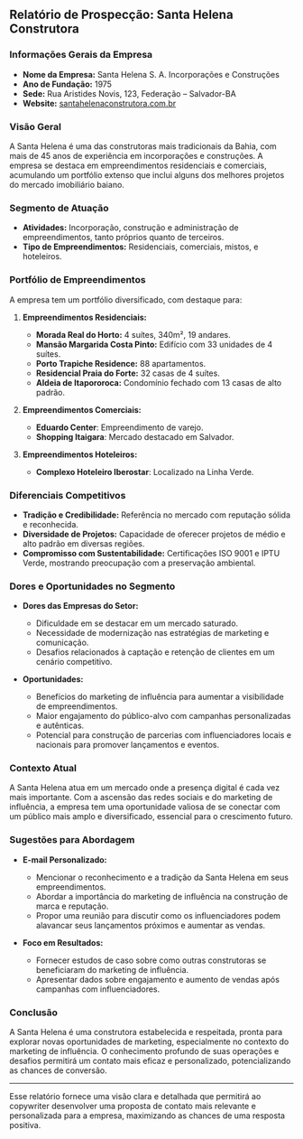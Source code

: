 ## Relatório de Prospecção: Santa Helena Construtora

### Informações Gerais da Empresa
- **Nome da Empresa:** Santa Helena S. A. Incorporações e Construções
- **Ano de Fundação:** 1975
- **Sede:** Rua Aristides Novis, 123, Federação – Salvador-BA
- **Website:** [santahelenaconstrutora.com.br](http://www.santahelenaconstrutora.com.br)

### Visão Geral
A Santa Helena é uma das construtoras mais tradicionais da Bahia, com mais de 45 anos de experiência em incorporações e construções. A empresa se destaca em empreendimentos residenciais e comerciais, acumulando um portfólio extenso que inclui alguns dos melhores projetos do mercado imobiliário baiano.

### Segmento de Atuação
- **Atividades:** Incorporação, construção e administração de empreendimentos, tanto próprios quanto de terceiros.
- **Tipo de Empreendimentos:** Residenciais, comerciais, mistos, e hoteleiros.
  
### Portfólio de Empreendimentos
A empresa tem um portfólio diversificado, com destaque para:
1. **Empreendimentos Residenciais:**
   - **Morada Real do Horto:** 4 suítes, 340m², 19 andares.
   - **Mansão Margarida Costa Pinto:** Edifício com 33 unidades de 4 suítes.
   - **Porto Trapiche Residence:** 88 apartamentos.
   - **Residencial Praia do Forte:** 32 casas de 4 suítes.
   - **Aldeia de Itapororoca:** Condomínio fechado com 13 casas de alto padrão.

2. **Empreendimentos Comerciais:**
   - **Eduardo Center**: Empreendimento de varejo.
   - **Shopping Itaigara**: Mercado destacado em Salvador.

3. **Empreendimentos Hoteleiros:**
   - **Complexo Hoteleiro Iberostar**: Localizado na Linha Verde.

### Diferenciais Competitivos
- **Tradição e Credibilidade:** Referência no mercado com reputação sólida e reconhecida.
- **Diversidade de Projetos:** Capacidade de oferecer projetos de médio e alto padrão em diversas regiões.
- **Compromisso com Sustentabilidade:** Certificações ISO 9001 e IPTU Verde, mostrando preocupação com a preservação ambiental.

### Dores e Oportunidades no Segmento
- **Dores das Empresas do Setor:**
  - Dificuldade em se destacar em um mercado saturado.
  - Necessidade de modernização nas estratégias de marketing e comunicação.
  - Desafios relacionados à captação e retenção de clientes em um cenário competitivo.

- **Oportunidades:**
  - Benefícios do marketing de influência para aumentar a visibilidade de empreendimentos.
  - Maior engajamento do público-alvo com campanhas personalizadas e autênticas.
  - Potencial para construção de parcerias com influenciadores locais e nacionais para promover lançamentos e eventos.

### Contexto Atual
A Santa Helena atua em um mercado onde a presença digital é cada vez mais importante. Com a ascensão das redes sociais e do marketing de influência, a empresa tem uma oportunidade valiosa de se conectar com um público mais amplo e diversificado, essencial para o crescimento futuro.

### Sugestões para Abordagem
- **E-mail Personalizado:**
  - Mencionar o reconhecimento e a tradição da Santa Helena em seus empreendimentos.
  - Abordar a importância do marketing de influência na construção de marca e reputação.
  - Propor uma reunião para discutir como os influenciadores podem alavancar seus lançamentos próximos e aumentar as vendas.

- **Foco em Resultados:**
  - Fornecer estudos de caso sobre como outras construtoras se beneficiaram do marketing de influência.
  - Apresentar dados sobre engajamento e aumento de vendas após campanhas com influenciadores.

### Conclusão
A Santa Helena é uma construtora estabelecida e respeitada, pronta para explorar novas oportunidades de marketing, especialmente no contexto do marketing de influência. O conhecimento profundo de suas operações e desafios permitirá um contato mais eficaz e personalizado, potencializando as chances de conversão. 

--- 

Esse relatório fornece uma visão clara e detalhada que permitirá ao copywriter desenvolver uma proposta de contato mais relevante e personalizada para a empresa, maximizando as chances de uma resposta positiva.